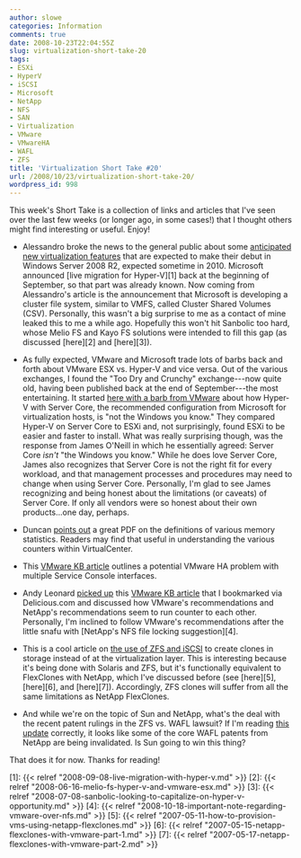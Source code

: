 ```yaml
---
author: slowe
categories: Information
comments: true
date: 2008-10-23T22:04:55Z
slug: virtualization-short-take-20
tags:
- ESXi
- HyperV
- iSCSI
- Microsoft
- NetApp
- NFS
- SAN
- Virtualization
- VMware
- VMwareHA
- WAFL
- ZFS
title: 'Virtualization Short Take #20'
url: /2008/10/23/virtualization-short-take-20/
wordpress_id: 998
---
```


This week's Short Take is a collection of links and articles that I've seen over the last few weeks (or longer ago, in some cases!) that I thought others might find interesting or useful. Enjoy!

* Alessandro broke the news to the general public about some [anticipated new virtualization features](http://www.virtualization.info/2008/10/windows-server-2008-r2-to-introduce.html) that are expected to make their debut in Windows Server 2008 R2, expected sometime in 2010. Microsoft announced [live migration for Hyper-V][1] back at the beginning of September, so that part was already known. Now coming from Alessandro's article is the announcement that Microsoft is developing a cluster file system, similar to VMFS, called Cluster Shared Volumes (CSV). Personally, this wasn't a big surprise to me as a contact of mine leaked this to me a while ago. Hopefully this won't hit Sanbolic too hard, whose Melio FS and Kayo FS solutions were intended to fill this gap (as discussed [here][2] and [here][3]).

* As fully expected, VMware and Microsoft trade lots of barbs back and forth about VMware ESX vs. Hyper-V and vice versa. Out of the various exchanges, I found the "Too Dry and Crunchy" exchange---now quite old, having been published back at the end of September---the most entertaining. It started [here with a barb from VMware](http://blogs.vmware.com/virtualreality/2008/09/esxi-vs-hyper-v.html) about how Hyper-V with Server Core, the recommended configuration from Microsoft for virtualization hosts, is "not the Windows you know." They compared Hyper-V on Server Core to ESXi and, not surprisingly, found ESXi to be easier and faster to install. What was really surprising though, was the response from James O'Neill in which he essentially agreed: Server Core _isn't_ "the Windows you know." While he does love Server Core, James also recognizes that Server Core is not the right fit for every workload, and that management processes and procedures may need to change when using Server Core. Personally, I'm glad to see James recognizing and being honest about the limitations (or caveats) of Server Core. If only all vendors were so honest about their own products...one day, perhaps.

* Duncan [points out](http://www.yellow-bricks.com/2008/10/14/virtualcenter-memory-statistic-definitions/) a great PDF on the definitions of various memory statistics. Readers may find that useful in understanding the various counters within VirtualCenter.

* This [VMware KB article](http://kb.vmware.com/selfservice/microsites/search.do?cmd=displayKC&docType=kc&externalId=1005476&sliceId=1&docTypeID=DT_KB_1_1&dialogID=36340738&stateId=0%200%202961456) outlines a potential VMware HA problem with multiple Service Console interfaces.

* Andy Leonard [picked up](http://andyleonard.com/2008/10/17/esx-swap-on-nfs-or-not/) this [VMware KB article](http://kb.vmware.com/selfservice/microsites/search.do?cmd=displayKC&docType=kc&externalId=1004082&sliceId=1&docTypeID=DT_KB_1_1&dialogID=2709533&stateId=0%200%202711273) that I bookmarked via Delicious.com and discussed how VMware's recommendations and NetApp's recommendations seem to run counter to each other. Personally, I'm inclined to follow VMware's recommendations after the little snafu with [NetApp's NFS file locking suggestion][4].

* This is a cool article on [the use of ZFS and iSCSI](http://blogs.sun.com/rarneson/entry/zfs_clones_iscsi_and_vmware) to create clones in storage instead of at the virtualization layer. This is interesting because it's being done with Solaris and ZFS, but it's functionally equivalent to FlexClones with NetApp, which I've discussed before (see [here][5], [here][6], and [here][7]). Accordingly, ZFS clones will suffer from all the same limitations as NetApp FlexClones.

* And while we're on the topic of Sun and NetApp, what's the deal with the recent patent rulings in the ZFS vs. WAFL lawsuit? If I'm reading [this update](http://blogs.sun.com/dillon/entry/one_more_thing) correctly, it looks like some of the core WAFL patents from NetApp are being invalidated. Is Sun going to win this thing?

That does it for now. Thanks for reading!

[1]: {{< relref "2008-09-08-live-migration-with-hyper-v.md" >}}
[2]: {{< relref "2008-06-16-melio-fs-hyper-v-and-vmware-esx.md" >}} 
[3]: {{< relref "2008-07-08-sanbolic-looking-to-capitalize-on-hyper-v-opportunity.md" >}}
[4]: {{< relref "2008-10-18-important-note-regarding-vmware-over-nfs.md" >}}
[5]: {{< relref "2007-05-11-how-to-provision-vms-using-netapp-flexclones.md" >}}
[6]: {{< relref "2007-05-15-netapp-flexclones-with-vmware-part-1.md" >}}
[7]: {{< relref "2007-05-17-netapp-flexclones-with-vmware-part-2.md" >}}
